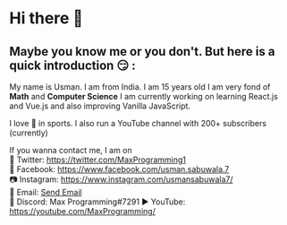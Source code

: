 # Hi there 👋

## Maybe you know me or you don't. But here is a quick introduction 😏 :
  My name is Usman. I am from India. I am 15 years old I am very fond of <strong>Math</strong> and <strong>Computer Science</strong>
  I am currently working on learning React.js and Vue.js and also improving Vanilla JavaScript.
  
  I love 🏏 in sports.
  I also run a YouTube channel with 200+ subscribers (currently)
  
  If you wanna contact me, I am on <br>
    🐤 Twitter: https://twitter.com/MaxProgramming1 <br>
    📘 Facebook: https://www.facebook.com/usman.sabuwala.7 <br>
    📷 Instagram: https://www.instagram.com/usmansabuwala7/ <br>
    📨 Email: <a href="mailto: maxprogramming05@gmail.com">Send Email</a> <br>
    🤖 Discord: Max Programming#7291
     ▶ YouTube: https://youtube.com/MaxProgramming/
  
